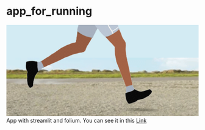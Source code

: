 # app_for_running
![imagen](https://raw.githubusercontent.com/sandroormeno/app_for_running/main/images/run.gif)
App with streamlit and folium.
You can see it in this  [Link](https://sandroormeno-app-for-running-home-bamvr2.streamlit.app)
